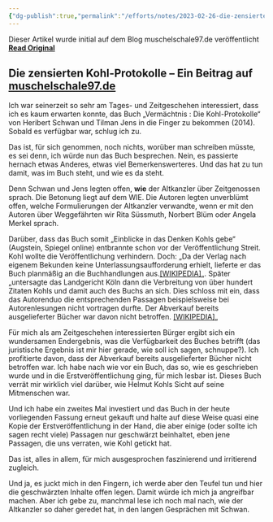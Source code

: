 ```yaml
---
{"dg-publish":true,"permalink":"/efforts/notes/2023-02-26-die-zensierten-kohl-protokolle-ein-blog-von-muschelschale97-in-themen/","title":"Die zensierten Kohl-Protokolle – Ein Blog von Muschelschale97 in Themen","tags":["class/outcome","note-lifecycle/settled🧱","class/efforts","#pkmclass/320-politik-und-recht"]}
---
```


Dieser Artikel wurde initial auf dem Blog muschelschale97.de veröffentlicht **[Read Original](https://muschelschale97.de/2023/02/26/die-zensierten-kohl-protokolle)**

## Die zensierten Kohl-Protokolle – Ein Beitrag auf [muschelschale97.de](https://muschelschale97.de)

Ich war seinerzeit so sehr am Tages- und Zeitgeschehen interessiert, dass ich es kaum erwarten konnte, das Buch „Vermächtnis : Die Kohl-Protokolle“ von Heribert Schwan und Tilman Jens in die Finger zu bekommen (2014). Sobald es verfügbar war, schlug ich zu. 

Das ist, für sich genommen, noch nichts, worüber man schreiben müsste, es sei denn, ich würde nun das Buch besprechen. Nein, es passierte hernach etwas Anderes, etwas viel Bemerkenswerteres. Und das hat zu tun damit, was im Buch steht, und wie es da steht.

Denn Schwan und Jens legten offen, **wie** der Altkanzler über Zeitgenossen sprach. Die Betonung liegt auf dem WIE. Die Autoren legten unverblümt offen, welche Formulierungen der Altkanzler verwandte, wenn er mit den Autoren über Weggefährten wir Rita Süssmuth, Norbert Blüm oder Angela Merkel sprach.

Darüber, dass das Buch somit „Einblicke in das Denken Kohls gebe“ (Augstein, Spiegel online) entbrannte schon vor der Veröffentlichung Streit. Kohl wollte die Veröffentlichung verhindern. Doch: „Da der Verlag nach eigenem Bekunden keine Unterlassungsaufforderung erhielt, lieferte er das Buch planmäßig an die Buchhandlungen aus.[\[WIKIPEDIA\]](https://de.wikipedia.org/wiki/Verm%C3%A4chtnis.%5FDie%5FKohl-Protokolle#cite%5Fnote-rp-onlin-576596-7)„. Später „untersagte das Landgericht Köln dann die Verbreitung von über hundert Zitaten Kohls und damit auch des Buchs an sich. Dies schloss mit ein, dass das Autorenduo die entsprechenden Passagen beispielsweise bei Autorenlesungen nicht vortragen durfte. Der Abverkauf bereits ausgelieferter Bücher war davon nicht betroffen. [\[WIKIPEDIA\]](https://de.wikipedia.org/wiki/Verm%C3%A4chtnis.%5FDie%5FKohl-Protokolle#cite%5Fnote-rp-onlin-576596-7)„

Für mich als am Zeitgeschehen interessierten Bürger ergibt sich ein wundersamen Endergebnis, was die Verfügbarkeit des Buches betrifft (das juristische Ergebnis ist mir hier gerade, wie soll ich sagen, schnuppe?). Ich profitierte davon, dass der Abverkauf bereits ausgelieferter Bücher nicht betroffen war. Ich habe nach wie vor ein Buch, das so, wie es geschrieben wurde und in die Erstveröffentlichung ging, für mich lesbar ist. Dieses Buch verrät mir wirklich viel darüber, wie Helmut Kohls Sicht auf seine Mitmenschen war. 

Und ich habe ein zweites Mal investiert und das Buch in der heute vorliegenden Fassung erneut gekauft und halte auf diese Weise quasi eine Kopie der Erstveröffentlichung in der Hand, die aber einige (oder sollte ich sagen recht viele) Passagen nur geschwärzt beinhaltet, eben jene Passagen, die uns verraten, wie Kohl getickt hat.

Das ist, alles in allem, für mich ausgesprochen faszinierend und irritierend zugleich.

Und ja, es juckt mich in den Fingern, ich werde aber den Teufel tun und hier die geschwärzten Inhalte offen legen. Damit würde ich mich ja angreifbar machen. Aber ich gebe zu, manchmal lese ich noch mal nach, wie der Altkanzler so daher geredet hat, in den langen Gesprächen mit Schwan. 

